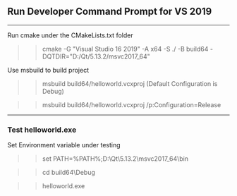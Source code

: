 ## Run Developer Command Prompt for VS 2019
---
Run cmake under the CMakeLists.txt folder
>> cmake -G "Visual Studio 16 2019" -A x64 -S ./ -B build64 -DQTDIR="D:/Qt/5.13.2/msvc2017_64"

Use msbuild to build project
>> msbuild build64/helloworld.vcxproj (Default Configuration is Debug)

>> msbuild build64/helloworld.vcxproj /p:Configuration=Release

---
### Test helloworld.exe
Set Environment variable under testing
>> set PATH=%PATH%;D:\Qt\5.13.2\msvc2017_64\bin

>> cd build64\Debug

>> helloworld.exe